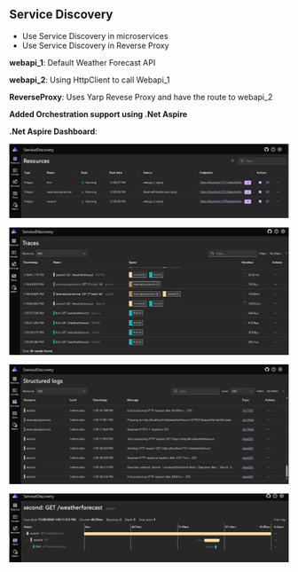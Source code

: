 ## Service Discovery
 - Use Service Discovery in microservices  
 - Use Service Discovery in Reverse Proxy
  
**webapi_1**: Default Weather Forecast API

**webapi_2**: Using HttpClient to call Webapi_1

**ReverseProxy**: Uses Yarp Revese Proxy and have the route to webapi_2

**Added Orchestration support using .Net Aspire**

**.Net Aspire Dashboard**:

![alt text](image.png)

![alt text](image-1.png)

![alt text](image-2.png)

![alt text](image-3.png)